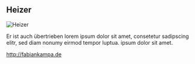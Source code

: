 ## Heizer


![Heizer](/heizer.png)

Er ist auch übertrieben lorem ipsum dolor sit amet, consetetur sadipscing elitr, sed diam nonumy eirmod tempor luptua. ipsum dolor sit amet.

<http://fabiankampa.de>